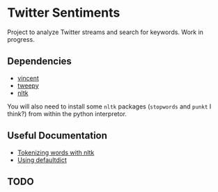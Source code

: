 # Twitter Sentiments

Project to analyze Twitter streams and search for keywords. Work in progress.

## Dependencies 
- [vincent](https://vincent.readthedocs.io/en/latest/#)
- [tweepy](https://github.com/tweepy/tweepy)
- [nltk](https://github.com/nltk/nltk)

You will also need to install some `nltk` packages (`stopwords` and `punkt` I think?) from within the python interpretor. 

## Useful Documentation
- [Tokenizing words with nltk](https://pythonspot.com/tokenizing-words-and-sentences-with-nltk/)
- [Using defaultdict](https://medium.com/swlh/python-collections-defaultdict-dictionary-with-default-values-and-automatic-keys-305540540d2a)

## TODO

